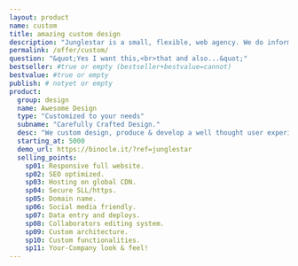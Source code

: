 ```yaml
---
layout: product
name: custom
title: amazing custom design
description: "Junglestar is a small, flexible, web agency. We do information architecture, screen design, code and deploy. We offer top quality custom designed websites at competitive prices. We design, produce and develop well thought user experiences. We grow relationships with clients."
permalink: /offer/custom/
question: "&quot;Yes I want this,<br>that and also...&quot;"
bestseller: #true or empty (bestseller+bestvalue=cannot)
bestvalue: #true or empty
publish: # notyet or empty
product:
  group: design
  name: Awesome Design
  type: "Customized to your needs"
  subname: "Carefully Crafted Design."
  desc: "We custom design, produce & develop a well thought user experiences for your brand. Starting by embracing your existing look, ideas and team."
  starting_at: 5000
  demo_url: https://binocle.it/?ref=junglestar
  selling_points:
    sp01: Responsive full website.
    sp02: SEO optimized.
    sp03: Hosting on global CDN.
    sp04: Secure SLL/https.
    sp05: Domain name.
    sp06: Social media friendly.
    sp07: Data entry and deploys.
    sp08: Collaborators editing system.
    sp09: Custom architecture.
    sp10: Custom functionalities.
    sp11: Your-Company look & feel!
---
```

